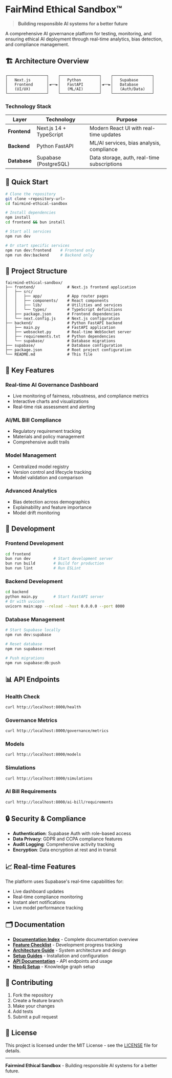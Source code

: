 # FairMind Ethical Sandbox™

> **Building responsible AI systems for a better future**

A comprehensive AI governance platform for testing, monitoring, and ensuring ethical AI deployment through real-time analytics, bias detection, and compliance management.

## 🏗️ **Architecture Overview**

```
┌─────────────────┐    ┌─────────────────┐    ┌─────────────────┐
│   Next.js       │    │   Python        │    │   Supabase      │
│   Frontend      │◄──►│   FastAPI       │◄──►│   Database      │
│   (UI/UX)       │    │   (ML/AI)       │    │   (Auth/Data)   │
└─────────────────┘    └─────────────────┘    └─────────────────┘
```

### **Technology Stack**

| Layer | Technology | Purpose |
|-------|------------|---------|
| **Frontend** | Next.js 14 + TypeScript | Modern React UI with real-time updates |
| **Backend** | Python FastAPI | ML/AI services, bias analysis, compliance |
| **Database** | Supabase (PostgreSQL) | Data storage, auth, real-time subscriptions |

## 🚀 **Quick Start**

```bash
# Clone the repository
git clone <repository-url>
cd fairmind-ethical-sandbox

# Install dependencies
npm install
cd frontend && bun install

# Start all services
npm run dev

# Or start specific services
npm run dev:frontend    # Frontend only
npm run dev:backend     # Backend only
```

## 📁 **Project Structure**

```
fairmind-ethical-sandbox/
├── frontend/              # Next.js frontend application
│   ├── src/
│   │   ├── app/           # App router pages
│   │   ├── components/    # React components
│   │   ├── lib/           # Utilities and services
│   │   └── types/         # TypeScript definitions
│   ├── package.json       # Frontend dependencies
│   └── next.config.js     # Next.js configuration
├── backend/               # Python FastAPI backend
│   ├── main.py            # FastAPI application
│   ├── websocket.py       # Real-time WebSocket server
│   ├── requirements.txt   # Python dependencies
│   └── supabase/          # Database migrations
├── supabase/              # Database configuration
├── package.json           # Root project configuration
└── README.md              # This file
```

## 🎯 **Key Features**

### **Real-time AI Governance Dashboard**
- Live monitoring of fairness, robustness, and compliance metrics
- Interactive charts and visualizations
- Real-time risk assessment and alerting

### **AI/ML Bill Compliance**
- Regulatory requirement tracking
- Materials and policy management
- Comprehensive audit trails

### **Model Management**
- Centralized model registry
- Version control and lifecycle tracking
- Model validation and comparison

### **Advanced Analytics**
- Bias detection across demographics
- Explainability and feature importance
- Model drift monitoring

## 🔧 **Development**

### **Frontend Development**
```bash
cd frontend
bun run dev          # Start development server
bun run build        # Build for production
bun run lint         # Run ESLint
```

### **Backend Development**
```bash
cd backend
python main.py       # Start FastAPI server
# Or with uvicorn
uvicorn main:app --reload --host 0.0.0.0 --port 8000
```

### **Database Management**
```bash
# Start Supabase locally
npm run dev:supabase

# Reset database
npm run supabase:reset

# Push migrations
npm run supabase:db:push
```

## 📊 **API Endpoints**

### **Health Check**
```bash
curl http://localhost:8000/health
```

### **Governance Metrics**
```bash
curl http://localhost:8000/governance/metrics
```

### **Models**
```bash
curl http://localhost:8000/models
```

### **Simulations**
```bash
curl http://localhost:8000/simulations
```

### **AI Bill Requirements**
```bash
curl http://localhost:8000/ai-bill/requirements
```

## 🔒 **Security & Compliance**

- **Authentication**: Supabase Auth with role-based access
- **Data Privacy**: GDPR and CCPA compliance features
- **Audit Logging**: Comprehensive activity tracking
- **Encryption**: Data encryption at rest and in transit

## 📈 **Real-time Features**

The platform uses Supabase's real-time capabilities for:
- Live dashboard updates
- Real-time compliance monitoring
- Instant alert notifications
- Live model performance tracking

## 🗂️ **Documentation**

- **[Documentation Index](docs/README.md)** - Complete documentation overview
- **[Feature Checklist](docs/features/FEATURE_CHECKLIST.md)** - Development progress tracking
- **[Architecture Guide](docs/architecture/)** - System architecture and design
- **[Setup Guides](docs/setup/)** - Installation and configuration
- **[API Documentation](docs/api/)** - API endpoints and usage
- **[Neo4j Setup](docs/guides/QUICK_NEO4J_SETUP.md)** - Knowledge graph setup

## 🤝 **Contributing**

1. Fork the repository
2. Create a feature branch
3. Make your changes
4. Add tests
5. Submit a pull request

## 📄 **License**

This project is licensed under the MIT License - see the [LICENSE](LICENSE) file for details.

---

**Fairmind Ethical Sandbox** - Building responsible AI systems for a better future.
